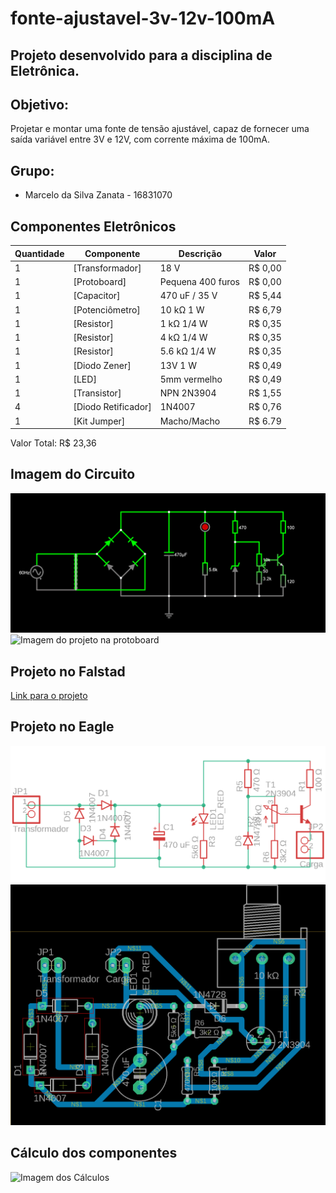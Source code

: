 # fonte-ajustavel-3v-12v-100mA
## Projeto desenvolvido para a disciplina de Eletrônica.
## Objetivo:
Projetar e montar uma fonte de tensão ajustável, capaz de fornecer uma saída variável entre 3V e 12V, com corrente máxima de 100mA.

## Grupo:
- Marcelo da Silva Zanata - 16831070

## Componentes Eletrônicos
| Quantidade     | Componente | Descrição | Valor |
| ---   | ---                 | ---                | ---      |
| 1 	| [Transformador] 	  | 18 V			   | R$ 0,00  |
| 1     | [Protoboard] 		  | Pequena 400 furos  | R$ 0,00  |
| 1     | [Capacitor] 	      | 470 uF / 35 V      | R$ 5,44  |
| 1     | [Potenciômetro]     | 10 kΩ 1 W 	       | R$ 6,79  |
| 1     | [Resistor] 	      | 1 kΩ 1/4 W         | R$ 0,35  |
| 1     | [Resistor] 	 	  | 4 kΩ 1/4 W         | R$ 0,35  |
| 1     | [Resistor]          | 5.6 kΩ 1/4 W       | R$ 0,35  |
| 1     | [Diodo Zener]       | 13V 1 W            | R$ 0,49  |
| 1     | [LED] 			  | 5mm vermelho       | R$ 0,49  |
| 1     | [Transistor] 		  | NPN 2N3904   	   | R$ 1,55  |
| 4 	| [Diodo Retificador] | 1N4007 		       | R$ 0,76  |
| 1     | [Kit Jumper]        | Macho/Macho        | R$ 6.79  |

Valor Total: R$ 23,36

## Imagem do Circuito
![Imagem do projeto no Falstad](img/falstad.png)
![Imagem do projeto na protoboard](img/proto.jpg)

## Projeto no Falstad
[Link para o projeto](https://tinyurl.com/245nzmpe)

## Projeto no Eagle
![Imagem do Esquemático](img/schema-eagle.png)
![Imagem do PCB](img/pcb-eagle.png)

## Cálculo dos componentes
![Imagem dos Cálculos](img/calculos.png)
